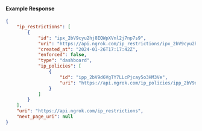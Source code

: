 <!-- Code generated for API Clients. DO NOT EDIT. -->

#### Example Response

```json
{
	"ip_restrictions": [
		{
			"id": "ipx_2bV9cyu2hj8EQWpXVnl2j7np7s9",
			"uri": "https://api.ngrok.com/ip_restrictions/ipx_2bV9cyu2hj8EQWpXVnl2j7np7s9",
			"created_at": "2024-01-26T17:17:42Z",
			"enforced": false,
			"type": "dashboard",
			"ip_policies": [
				{
					"id": "ipp_2bV9d6VgTY7LLcPjcay5o3HM3Ve",
					"uri": "https://api.ngrok.com/ip_policies/ipp_2bV9d6VgTY7LLcPjcay5o3HM3Ve"
				}
			]
		}
	],
	"uri": "https://api.ngrok.com/ip_restrictions",
	"next_page_uri": null
}
```
